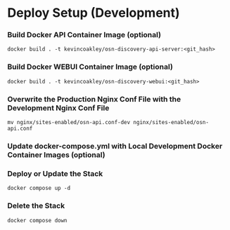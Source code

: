 # Deploy Setup (Development)

### Build Docker API Container Image (optional)

    docker build . -t kevincoakley/osn-discovery-api-server:<git_hash>

### Build Docker WEBUI Container Image (optional)

    docker build . -t kevincoakley/osn-discovery-webui:<git_hash>

### Overwrite the Production Nginx Conf File with the Development Nginx Conf File

    mv nginx/sites-enabled/osn-api.conf-dev nginx/sites-enabled/osn-api.conf

### Update docker-compose.yml with Local Development Docker Container Images (optional)

### Deploy or Update the Stack

    docker compose up -d

### Delete the Stack

    docker compose down
